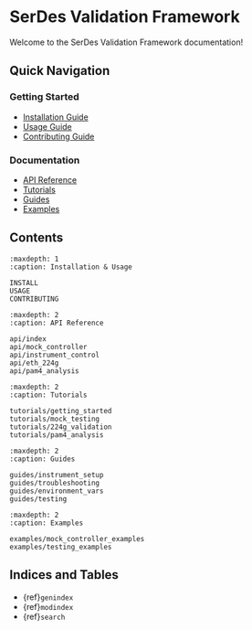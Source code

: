 # SerDes Validation Framework

Welcome to the SerDes Validation Framework documentation!

## Quick Navigation

### Getting Started
- [Installation Guide](INSTALL.md)
- [Usage Guide](USAGE.md)
- [Contributing Guide](CONTRIBUTING.md)

### Documentation
- [API Reference](api/index.md)
- [Tutorials](tutorials/getting_started.md)
- [Guides](guides/instrument_setup.md)
- [Examples](examples/mock_controller_examples.md)

## Contents

```{toctree}
:maxdepth: 1
:caption: Installation & Usage

INSTALL
USAGE
CONTRIBUTING
```

```{toctree}
:maxdepth: 2
:caption: API Reference

api/index
api/mock_controller
api/instrument_control
api/eth_224g
api/pam4_analysis
```

```{toctree}
:maxdepth: 2
:caption: Tutorials

tutorials/getting_started
tutorials/mock_testing
tutorials/224g_validation
tutorials/pam4_analysis
```

```{toctree}
:maxdepth: 2
:caption: Guides

guides/instrument_setup
guides/troubleshooting
guides/environment_vars
guides/testing
```

```{toctree}
:maxdepth: 2
:caption: Examples

examples/mock_controller_examples
examples/testing_examples
```

## Indices and Tables

* {ref}`genindex`
* {ref}`modindex`
* {ref}`search`